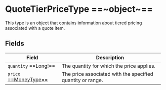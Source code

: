 # QuoteTierPriceType ==~object~==

This type is an object that contains information about tiered pricing associated with a quote item. 

## Fields

| Field                                                             | Description                                                |
| ----------------------------------------------------------------- | ---------------------------------------------------------- |
| `quantity`  ==Long!==                                             | The quantity for which the price applies.                  |
| `price` [ ==MoneyType== ](../../Cart/objects/money-type.md)       | The price associated with the specified quantity or range. |
